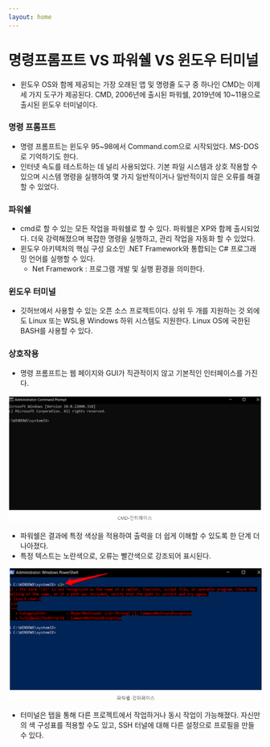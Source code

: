 ```yaml
---
layout: home
---
```


# 명령프롬프트 VS 파워쉘 VS 윈도우 터미널

- 윈도우 OS와 함께 제공되는 가장 오래된 앱 및 명령줄 도구 중 하나인 CMD는 이제 세 가지 도구가 제공된다. CMD, 2006년에 출시된 파워쉘, 2019년에 10~11용으로 출시된 윈도우 터미널이다.

### 명령 프롬프트

- 명령 프롬프트는 윈도우 95~98에서 Command.com으로 시작되었다. MS-DOS로 기억하기도 한다.
- 인터넷 속도를 테스트하는 데 널리 사용되었다. 기본 파일 시스템과 상호 작용할 수 있으며 시스템 명령을 실행하여 몇 가지 일반적이거나 일반적이지 않은 오류를 해결할 수 있었다.

### 파워쉘

- cmd로 할 수 있는 모든 작업을 파워쉘로 할 수 있다. 파워쉘은 XP와 함께 출시되었다. 더욱 강력해졌으며 복잡한 명령을 실행하고, 관리 작업을 자동화 할 수 있었다.
- 윈도우 아키텍처의 핵심 구성 요소인 .NET Framework와 통합되는 C# 프로그래밍 언어를 실행할 수 있다.
    - Net Framework : 프로그램 개발 및 실행 환경을 의미한다.

### 윈도우 터미널

- 깃허브에서 사용할 수 있는 오픈 소스 프로젝트이다. 상위 두 개를 지원하는 것 외에도 Linux 또는 WSL용 Windows 하위 시스템도 지원한다. Linux OS에 국한된 BASH를 사용할 수 있다.

### 상호작용

- 명령 프롬프트는 웹 페이지와 GUI가 직관적이지 않고 기본적인 인터페이스를 가진다.

![Untitled](./image/Untitleddd.png)

- 파워쉘은 결과에 특정 색상을 적용하여 출력을 더 쉽게 이해할 수 있도록 한 단계 더 나아졌다.
- 특정 텍스트는 노란색으로, 오류는 빨간색으로 강조되어 표시된다.

![Untitled](./image/Untitled1.png)

- 터미널은 탭을 통해 다른 프로젝트에서 작업하거나 동시 작업이 가능해졌다. 자신만의 색 구성표를 적용할 수도 있고, SSH 터널에 대해 다른 설정으로 프로필을 만들 수 있다.